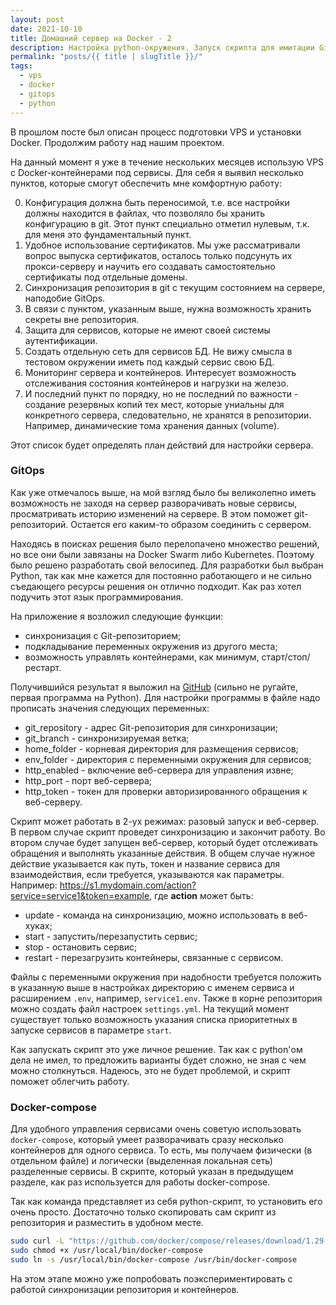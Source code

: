```yaml
---
layout: post
date: 2021-10-10
title: Домашний сервер на Docker - 2
description: Настройка python-окружения. Запуск скрипта для имитации GitOps для Docker.
permalink: "posts/{{ title | slugTitle }}/"
tags:
  - vps
  - docker
  - gitops
  - python
---
```


В прошлом посте был описан процесс подготовки VPS и установки Docker. Продолжим работу над нашим проектом.

На данный момент я уже в течение нескольких месяцев использую VPS с Docker-контейнерами под сервисы. Для себя я выявил несколько пунктов, которые смогут обеспечить мне комфортную работу:

0. Конфигурация должна быть переносимой, т.е. все настройки должны находится в файлах, что позволяло бы хранить конфигурацию в git. Этот пункт специально отметил нулевым, т.к. для меня это фундаментальный пункт.
1. Удобное использование сертификатов. Мы уже рассматривали вопрос выпуска сертификатов, осталось только подсунуть их прокси-серверу и научить его создавать самостоятельно сертификаты под отдельные домены.
2. Синхронизация репозитория в git с текущим состоянием на сервере, наподобие GitOps.
3. В связи с пунктом, указанным выше, нужна возможность хранить секреты вне репозитория.
4. Защита для сервисов, которые не имеют своей системы аутентификации.
5. Создать отдельную сеть для сервисов БД. Не вижу смысла в тестовом окружении иметь под каждый сервис свою БД.
6. Мониторинг сервера и контейнеров. Интересует возможность отслеживания состояния контейнеров и нагрузки на железо.
7. И последний пункт по порядку, но не последний по важности - создание резервных копий тех мест, которые униальны для конкретного сервера, следовательно, не хранятся в репозитории. Например, динамические тома хранения данных (volume).

Этот список будет определять план действий для настройки сервера.

### GitOps

Как уже отмечалось выше, на мой взгляд было бы великолепно иметь возможность не заходя на сервер разворачивать новые сервисы, просматривать историю изменений на сервере. В этом поможет git-репозиторий. Остается его каким-то образом соединить с сервером.

Находясь в поисках решения было перелопачено множество решений, но все они были завязаны на Docker Swarm либо Kubernetes. Поэтому было решено разработать свой велосипед. Для разработки был выбран Python, так как мне кажется для постоянно работающего и не сильно съедающего ресурсы решения он отлично подходит. Как раз хотел подучить этот язык программирования.

На приложение я возложил следующие функции:

- синхронизация с Git-репозиторием;
- подкладывание переменных окружения из другого места;
- возможность управлять контейнерами, как минимум, старт/стоп/рестарт.

Получившийся результат я выложил на [GitHub](https://github.com/wirgen/git-docker) (сильно не ругайте, первая программа на Python). Для настройки программы в файле надо прописать значения следующих переменных:

* git_repository - адрес Git-репозитория для синхронизации;
* git_branch - синхронизируемая ветка;
* home_folder - корневая директория для размещения сервисов;
* env_folder - директория с переменными окружения для сервисов;
* http_enabled - включение веб-сервера для управления извне;
* http_port - порт веб-сервера;
* http_token - токен для проверки авторизированного обращения к веб-серверу.

Скрипт может работать в 2-ух режимах: разовый запуск и веб-сервер. В первом случае скрипт проведет синхронизацию и закончит работу. Во втором случае будет запущен веб-сервер, который будет отслеживать обращения и выполнять указанные действия. В общем случае нужное действие указывается как путь, токен и название сервиса для взаимодействия, если требуется, указываются как параметры. Например: https://s1.mydomain.com/action?service=service1&token=example, где **action** может быть:

* update - команда на синхронизацию, можно использовать в веб-хуках;
* start - запустить/перезапустить сервис;
* stop - остановить сервис;
* restart - перезагрузить контейнеры, связанные с сервисом.

Файлы с переменными окружения при надобности требуется положить в указанную выше в настройках директорию с именем сервиса и расширением `.env`, например, `service1.env`. Также в корне репозитория можно создать файл настроек `settings.yml`. На текущий момент существует только возможность указания списка приоритетных в запуске сервисов в параметре `start`.

Как запускать скрипт это уже личное решение. Так как с python'ом дела не имел, то предложить варианты будет сложно, не зная с чем можно столкнуться. Надеюсь, это не будет проблемой, и скрипт поможет облегчить работу.

### Docker-compose

Для удобного управления сервисами очень советую использовать `docker-compose`, который умеет разворачивать сразу несколько контейнеров для одного сервиса. То есть, мы получаем физически (в отдельном файле) и логически (выделенная локальная сеть) разделенные сервисы. В скрипте, который указан в предыдущем разделе, как раз используется для работы docker-compose.

Так как команда представляет из себя python-скрипт, то установить его очень просто. Достаточно только скопировать сам скрипт из репозитория и разместить в удобном месте.

```bash
sudo curl -L "https://github.com/docker/compose/releases/download/1.29.2/docker-compose-$(uname -s)-$(uname -m)" -o /usr/local/bin/docker-compose
sudo chmod +x /usr/local/bin/docker-compose
sudo ln -s /usr/local/bin/docker-compose /usr/bin/docker-compose
```

На этом этапе можно уже попробовать поэкспериментировать с работой синхронизации репозитория и контейнеров.